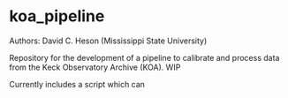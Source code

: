 # koa_pipeline

Authors: David C. Heson (Mississippi State University)

Repository for the development of a pipeline to calibrate and process data from the Keck Observatory Archive (KOA). WIP

Currently includes a script which can 
